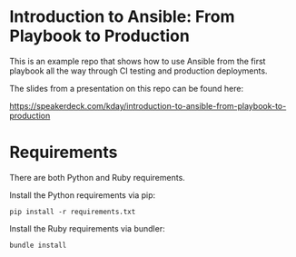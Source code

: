 # Introduction to Ansible: From Playbook to Production
This is an example repo that shows how to use Ansible from the first playbook all the way through CI testing and production deployments.

The slides from a presentation on this repo can be found here:

https://speakerdeck.com/kday/introduction-to-ansible-from-playbook-to-production

# Requirements

There are both Python and Ruby requirements.

Install the Python requirements via pip:

`pip install -r requirements.txt`

Install the Ruby requirements via bundler:

`bundle install`
